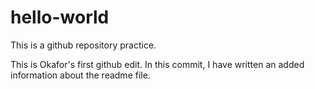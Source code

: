 # hello-world
This is a github repository practice.

This is Okafor's first github edit. In this commit, I have written an added information about the readme file.
